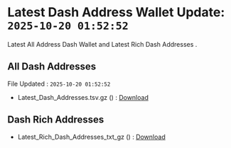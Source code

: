 # Latest Dash Address Wallet Update: `2025-10-20 01:52:52`

Latest All Address Dash Wallet and Latest Rich Dash Addresses .

## All Dash Addresses

File Updated : `2025-10-20 01:52:52`

- Latest_Dash_Addresses.tsv.gz () : [Download](https://github.com/Pymmdrza/Rich-Address-Wallet/releases/tag/Dash)

## Dash Rich Addresses

- Latest_Rich_Dash_Addresses_txt_gz () : [Download](https://github.com/Pymmdrza/Rich-Address-Wallet/releases/tag/Dash)

